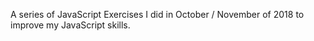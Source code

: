 A series of JavaScript Exercises I did in October / November of 2018 to improve my JavaScript skills.
